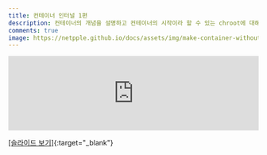 ```yaml
---
title: 컨테이너 인터널 1편
description: 컨테이너의 개념을 설명하고 컨테이너의 시작이라 할 수 있는 chroot에 대해 다룹니다.
comments: true
image: https://netpple.github.io/docs/assets/img/make-container-without-docker-intro-1.png
---
```

<div class="responsive-wrap">
    <iframe src="https://docs.google.com/presentation/d/e/2PACX-1vSu05m9Z8rpMxhl1AyF5PC-7iAtekYXuCkmCTPKEKc-jGh_ui9MN9AfxAMJ3tdxPa6UUrM6Cv_PYYRd/embed?start=false&loop=false&delayms=3000" frameborder="0" width="100%" allowfullscreen="true" mozallowfullscreen="true" webkitallowfullscreen="true"></iframe>
</div>

[[슬라이드 보기]](https://docs.google.com/presentation/d/1Z9RcxEy0I5Xq6yd6JHQ8hBTgsfjcwHJ2NoHkl_KL3TY/edit#){:target="_blank"}